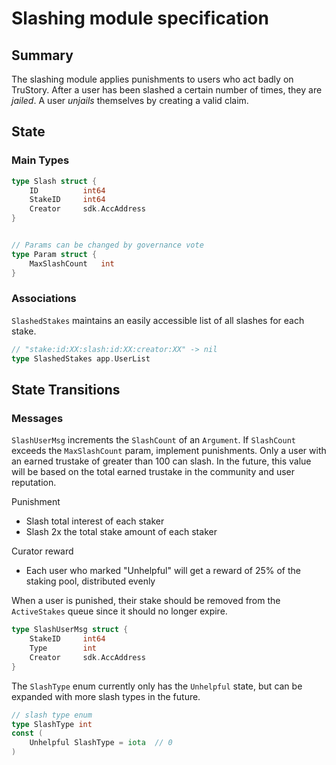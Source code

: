 # Slashing module specification

## Summary

The slashing module applies punishments to users who act badly on TruStory. After a user has been slashed a certain number of times, they are *jailed*. A user *unjails* themselves by creating a valid claim.

## State

### Main Types

```go
type Slash struct {
    ID          int64
    StakeID     int64
    Creator     sdk.AccAddress
}


// Params can be changed by governance vote
type Param struct {
    MaxSlashCount   int
}
```

### Associations

`SlashedStakes` maintains an easily accessible list of all slashes for each stake.
```go
// "stake:id:XX:slash:id:XX:creator:XX" -> nil
type SlashedStakes app.UserList
```

## State Transitions

### Messages

`SlashUserMsg` increments the `SlashCount` of an `Argument`. If `SlashCount` exceeds the `MaxSlashCount` param, implement punishments. Only a user with an earned trustake of greater than 100 can slash. In the future, this value will be based on the total earned trustake in the community and user reputation.

Punishment
* Slash total interest of each staker
* Slash 2x the total stake amount of each staker

Curator reward
* Each user who marked "Unhelpful" will get a reward of 25% of the staking pool, distributed evenly

When a user is punished, their stake should be removed from the `ActiveStakes` queue since it should no longer expire.

```go
type SlashUserMsg struct {
    StakeID     int64
    Type        int
    Creator     sdk.AccAddress
}
```

The `SlashType` enum currently only has the `Unhelpful` state, but can be expanded with more slash types in the future.

```go
// slash type enum
type SlashType int
const (
    Unhelpful SlashType = iota  // 0
)

```
